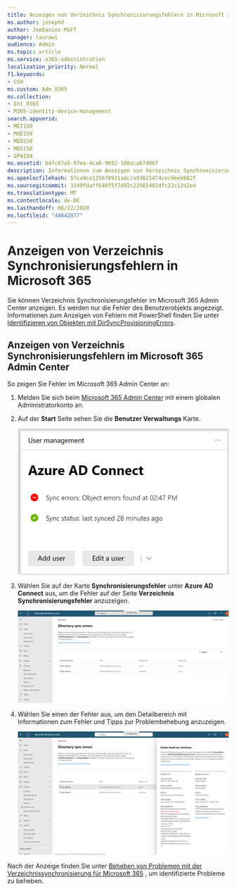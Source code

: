 ```yaml
---
title: Anzeigen von Verzeichnis Synchronisierungsfehlern in Microsoft 365
ms.author: josephd
author: JoeDavies-MSFT
manager: laurawi
audience: Admin
ms.topic: article
ms.service: o365-administration
localization_priority: Normal
f1.keywords:
- CSH
ms.custom: Adm_O365
ms.collection:
- Ent_O365
- M365-identity-device-management
search.appverid:
- MET150
- MOE150
- MED150
- MBS150
- GPA150
ms.assetid: b4fc07a5-97ea-4ca6-9692-108acab74067
description: Informationen zum Anzeigen von Verzeichnis Synchronisierungsfehlern im Microsoft 365 Admin Center.
ms.openlocfilehash: 57ca9ce125679931adcca93621474cec9ee9b82f
ms.sourcegitcommit: 3349fdaff646f5f7d92c22565402dfc22c12d2ed
ms.translationtype: MT
ms.contentlocale: de-DE
ms.lasthandoff: 06/22/2020
ms.locfileid: "44842077"
---
```

# <a name="view-directory-synchronization-errors-in-microsoft-365"></a>Anzeigen von Verzeichnis Synchronisierungsfehlern in Microsoft 365

Sie können Verzeichnis Synchronisierungsfehler im Microsoft 365 Admin Center anzeigen. Es werden nur die Fehler des Benutzerobjekts angezeigt. Informationen zum Anzeigen von Fehlern mit PowerShell finden Sie unter [Identifizieren von Objekten mit DirSyncProvisioningErrors](https://docs.microsoft.com/azure/active-directory/hybrid/how-to-connect-syncservice-duplicate-attribute-resiliency).

## <a name="view-directory-synchronization-errors-in-the-microsoft-365-admin-center"></a>Anzeigen von Verzeichnis Synchronisierungsfehlern im Microsoft 365 Admin Center

So zeigen Sie Fehler im Microsoft 365 Admin Center an:
  
1. Melden Sie sich beim [Microsoft 365 Admin Center](https://admin.microsoft.com) mit einem globalen Administratorkonto an. 
    
2. Auf der **Start** Seite sehen Sie die **Benutzer Verwaltungs** Karte. 
    
    ![Die Benutzer Verwaltungskarte im Microsoft 365 Admin Center](media/060006e9-de61-49d5-8979-e77cda198e71.png)
  
3. Wählen Sie auf der Karte **Synchronisierungsfehler** unter **Azure AD Connect** aus, um die Fehler auf der Seite **Verzeichnis Synchronisierungsfehler** anzuzeigen.   
    
    ![Ein Beispiel für die Seite "Verzeichnis Synchronisierungsfehler"](media/882094a3-80d3-4aae-b90b-78b27047974c.png)

4. Wählen Sie einen der Fehler aus, um den Detailbereich mit Informationen zum Fehler und Tipps zur Problembehebung anzuzeigen.

   ![Beispiel für die Details eines Verzeichnis Synchronisierungsfehlers](media/a6e302d4-6be7-4e3a-b4b5-81c5a2c02952.png)
  
Nach der Anzeige finden Sie unter [Beheben von Problemen mit der Verzeichnissynchronisierung für Microsoft 365](fix-problems-with-directory-synchronization.md) , um identifizierte Probleme zu beheben.

